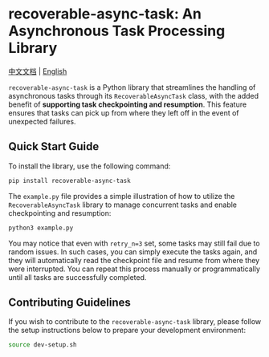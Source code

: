 # recoverable-async-task: An Asynchronous Task Processing Library

[中文文档](README_ZH.md) | [English](README.md)

`recoverable-async-task` is a Python library that streamlines the handling of asynchronous tasks through its `RecoverableAsyncTask` class, with the added benefit of **supporting task checkpointing and resumption**. This feature ensures that tasks can pick up from where they left off in the event of unexpected failures.

## Quick Start Guide

To install the library, use the following command:

```bash
pip install recoverable-async-task
```

The `example.py` file provides a simple illustration of how to utilize the `RecoverableAsyncTask` library to manage concurrent tasks and enable checkpointing and resumption:

```bash
python3 example.py
```

You may notice that even with `retry_n=3` set, some tasks may still fail due to random issues. In such cases, you can simply execute the tasks again, and they will automatically read the checkpoint file and resume from where they were interrupted. You can repeat this process manually or programmatically until all tasks are successfully completed.

## Contributing Guidelines

If you wish to contribute to the `recoverable-async-task` library, please follow the setup instructions below to prepare your development environment:

```bash
source dev-setup.sh
```
